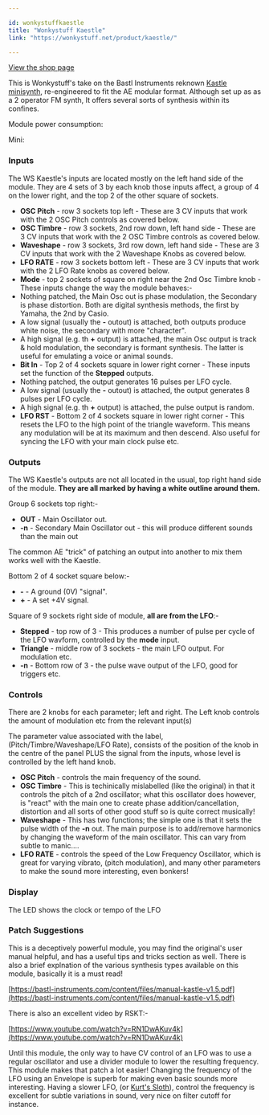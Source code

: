 ```yaml
---

id: wonkystuffkaestle
title: "Wonkystuff Kaestle"
link: "https://wonkystuff.net/product/kaestle/"

---
```



[View the shop page](https://wonkystuff.net/product/kaestle/)

This is Wonkystuff's take on the Bastl Instruments reknown [Kastle minisynth](https://bastl-instruments.com/instruments/kastle/), re-engineered to fit the AE modular format. Although set up as as a 2 operator FM synth, It offers several sorts of synthesis within its confines.

Module power consumption:

Mini:

### Inputs

The WS Kaestle's inputs are located mostly on the left hand side of the module. They are 4 sets of 3 by each knob those inputs affect, a group of 4 on the lower right, and the top 2 of the other square of sockets.

*   **OSC Pitch** - row 3 sockets top left - These are 3 CV inputs that work with the 2 OSC Pitch controls as covered below.
*   **OSC Timbre** - row 3 sockets, 2nd row down, left hand side - These are 3 CV inputs that work with the 2 OSC Timbre controls as covered below.
*   **Waveshape** - row 3 sockets, 3rd row down, left hand side - These are 3 CV inputs that work with the 2 Waveshape Knobs as covered below.
*   **LFO RATE** - row 3 sockets bottom left - These are 3 CV inputs that work with the 2 LFO Rate knobs as covered below.
*   **Mode** - top 2 sockets of square on right near the 2nd Osc Timbre knob - These inputs change the way the module behaves:-
*   Nothing patched, the Main Osc out is phase modulation, the Secondary is phase distortion. Both are digital synthesis methods, the first by Yamaha, the 2nd by Casio.
*   A low signal (usually the **\-** outout) is attached, both outputs produce white noise, the secondary with more "character".
*   A high signal (e.g. th **+** output) is attached, the main Osc output is track & hold modulation, the secondary is formant synthesis. The latter is useful for emulating a voice or animal sounds.
*   **Bit In** - Top 2 of 4 sockets square in lower right corner - These inputs set the function of the **Stepped** outputs.
*   Nothing patched, the output generates 16 pulses per LFO cycle.
*   A low signal (usually the **\-** outout) is attached, the output generates 8 pulses per LFO cycle.
*   A high signal (e.g. th **+** output) is attached, the pulse output is random.
*   **LFO RST** - Bottom 2 of 4 sockets square in lower right corner - This resets the LFO to the high point of the triangle waveform. This means any modulation will be at its maximum and then descend. Also useful for syncing the LFO with your main clock pulse etc.

### Outputs

The WS Kaestle's outputs are not all located in the usual, top right hand side of the module. **They are all marked by having a white outline around them.**

Group 6 sockets top right:-

*   **OUT** - Main Oscillator out.
*   **\-n** - Secondary Main Oscillator out - this will produce different sounds than the main out

The common AE "trick" of patching an output into another to mix them works well with the Kaestle.

Bottom 2 of 4 socket square below:-

*   **\-** - A ground (0V) "signal".
*   **+** - A set +4V signal.

Square of 9 sockets right side of module, **all are from the LFO**:-

*   **Stepped** - top row of 3 - This produces a number of pulse per cycle of the LFO wavform, controlled by the **mode** input.
*   **Triangle** - middle row of 3 sockets - the main LFO output. For modulation etc.
*   **\-n** - Bottom row of 3 - the pulse wave output of the LFO, good for triggers etc.

### Controls

There are 2 knobs for each parameter; left and right. The Left knob controls the amount of modulation etc from the relevant input(s)

The parameter value associated with the label, (Pitch/Timbre/Waveshape/LFO Rate), consists of the position of the knob in the centre of the panel PLUS the signal from the inputs, whose level is controlled by the left hand knob.

*   **OSC Pitch** - controls the main frequency of the sound.
*   **OSC Timbre** - This is techinically mislabelled (like the original) in that it controls the pitch of a 2nd oscillator; what this oscillator does however, is "react" with the main one to create phase addition/cancellation, distortion and all sorts of other good stuff so is quite correct musically!
*   **Waveshape** - This has two functions; the simple one is that it sets the pulse width of the **\-n** out. The main purpose is to add/remove harmonics by changing the waveform of the main oscillator. This can vary from subtle to manic....
*   **LFO RATE** - controls the speed of the Low Frequency Oscillator, which is great for varying vibrato, (pitch modulation), and many other parameters to make the sound more interesting, even bonkers!

### Display

The LED shows the clock or tempo of the LFO

### Patch Suggestions

This is a deceptively powerful module, you may find the original's user manual helpful, and has a useful tips and tricks section as well. There is also a brief explnation of the various synthesis types available on this module, basically it is a must read!

[https://bastl-instruments.com/content/files/manual-kastle-v1.5.pdf](https://bastl-instruments.com/content/files/manual-kastle-v1.5.pdf)

There is also an excellent video by RSKT:-

[https://www.youtube.com/watch?v=RN1DwAKuv4k](https://www.youtube.com/watch?v=RN1DwAKuv4k)

Until this module, the only way to have CV control of an LFO was to use a regular oscillator and use a divider module to lower the resulting frequency. This module makes that patch a lot easier! Changing the frequency of the LFO using an Envelope is superb for making even basic sounds more interesting. Having a slower LFO, (or [Kurt's Sloth](https://wiki.aemodular.com/pmwiki.php/AeManual/KeuerslagerkurtSloth)), control the frequency is excellent for subtle variations in sound, very nice on filter cutoff for instance.



